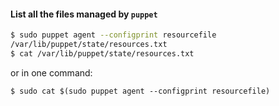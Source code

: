 #### List all the files managed by `puppet`
```bash
$ sudo puppet agent --configprint resourcefile
/var/lib/puppet/state/resources.txt
$ cat /var/lib/puppet/state/resources.txt
```
or in one command:
```
$ sudo cat $(sudo puppet agent --configprint resourcefile)
```
